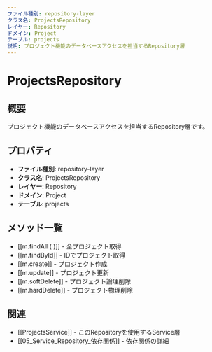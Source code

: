 ```yaml
---
ファイル種別: repository-layer
クラス名: ProjectsRepository
レイヤー: Repository
ドメイン: Project
テーブル: projects
説明: プロジェクト機能のデータベースアクセスを担当するRepository層
---
```


# ProjectsRepository

## 概要

プロジェクト機能のデータベースアクセスを担当するRepository層です。

## プロパティ

- **ファイル種別**: repository-layer
- **クラス名**: ProjectsRepository
- **レイヤー**: Repository
- **ドメイン**: Project
- **テーブル**: projects

## メソッド一覧

- [[m.findAll ( )]] - 全プロジェクト取得
- [[m.findById]] - IDでプロジェクト取得
- [[m.create]] - プロジェクト作成
- [[m.update]] - プロジェクト更新
- [[m.softDelete]] - プロジェクト論理削除
- [[m.hardDelete]] - プロジェクト物理削除

## 関連

- [[ProjectsService]] - このRepositoryを使用するService層
- [[05_Service_Repository_依存関係]] - 依存関係の詳細

